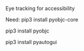 Eye tracking for accessibility


Need: 
pip3 install pyobjc-core

pip3 install pyobjc 

pip3 install pyautogui 

